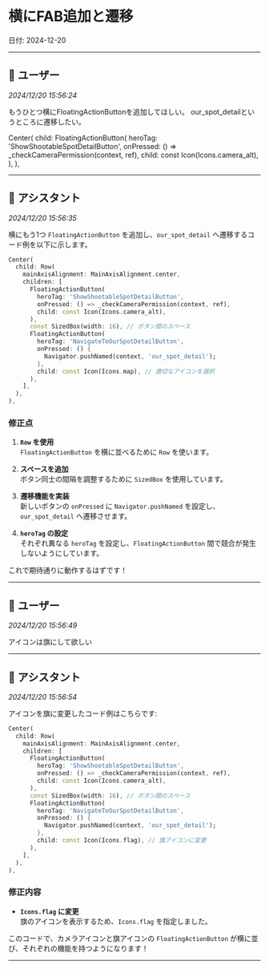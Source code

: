 # 横にFAB追加と遷移

日付: 2024-12-20

---

## 👤 ユーザー
*2024/12/20 15:56:24*

もうひとつ横にFloatingActionButtonを追加してほしい。
our_spot_detailというところに遷移したい。


Center(
              child: FloatingActionButton(
                heroTag: 'ShowShootableSpotDetailButton',
                onPressed: () =&gt; _checkCameraPermission(context, ref),
                child: const Icon(Icons.camera_alt),
              ),
            ),

---

## 🤖 アシスタント
*2024/12/20 15:56:35*

横にもう1つ `FloatingActionButton` を追加し、`our_spot_detail` へ遷移するコード例を以下に示します。

```dart
Center(
  child: Row(
    mainAxisAlignment: MainAxisAlignment.center,
    children: [
      FloatingActionButton(
        heroTag: 'ShowShootableSpotDetailButton',
        onPressed: () => _checkCameraPermission(context, ref),
        child: const Icon(Icons.camera_alt),
      ),
      const SizedBox(width: 16), // ボタン間のスペース
      FloatingActionButton(
        heroTag: 'NavigateToOurSpotDetailButton',
        onPressed: () {
          Navigator.pushNamed(context, 'our_spot_detail');
        },
        child: const Icon(Icons.map), // 適切なアイコンを選択
      ),
    ],
  ),
),
```

### 修正点
1. **`Row` を使用**  
   `FloatingActionButton` を横に並べるために `Row` を使います。

2. **スペースを追加**  
   ボタン同士の間隔を調整するために `SizedBox` を使用しています。

3. **遷移機能を実装**  
   新しいボタンの `onPressed` に `Navigator.pushNamed` を設定し、`our_spot_detail` へ遷移させます。

4. **`heroTag` の設定**  
   それぞれ異なる `heroTag` を設定し、`FloatingActionButton` 間で競合が発生しないようにしています。

これで期待通りに動作するはずです！

---

## 👤 ユーザー
*2024/12/20 15:56:49*

アイコンは旗にして欲しい

---

## 🤖 アシスタント
*2024/12/20 15:56:54*

アイコンを旗に変更したコード例はこちらです:

```dart
Center(
  child: Row(
    mainAxisAlignment: MainAxisAlignment.center,
    children: [
      FloatingActionButton(
        heroTag: 'ShowShootableSpotDetailButton',
        onPressed: () => _checkCameraPermission(context, ref),
        child: const Icon(Icons.camera_alt),
      ),
      const SizedBox(width: 16), // ボタン間のスペース
      FloatingActionButton(
        heroTag: 'NavigateToOurSpotDetailButton',
        onPressed: () {
          Navigator.pushNamed(context, 'our_spot_detail');
        },
        child: const Icon(Icons.flag), // 旗アイコンに変更
      ),
    ],
  ),
),
```

### 修正内容
- **`Icons.flag` に変更**  
  旗のアイコンを表示するため、`Icons.flag` を指定しました。

このコードで、カメラアイコンと旗アイコンの `FloatingActionButton` が横に並び、それぞれの機能を持つようになります！

---
